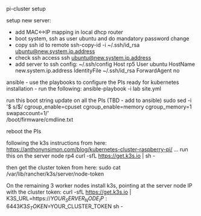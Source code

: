 pi-cluster setup

setup new server:
- add MAC<->IP mapping in local dhcp router
- boot system, ssh as user ubuntu and do mandatory password change
- copy ssh id to remote
   ssh-copy-id -i ~/.ssh/id_rsa ubuntu@new.system.ip.address
- check ssh access
   ssh ubuntu@new.system.ip.address
- add server to ssh config: ~/.ssh/config
Host rp5
    User ubuntu
    HostName new.system.ip.address
    IdentityFile ~/.ssh/id_rsa
    ForwardAgent no


ansible - use the playbooks to configure the PIs ready for kubernetes installation
        - run the following: 
            ansible-playbook -i lab site.yml

run this boot string update on all the PIs (TBD - add to ansible)
sudo sed -i \
'$ s/$/ cgroup_enable=cpuset cgroup_enable=memory cgroup_memory=1 swapaccount=1/' \
/boot/firmware/cmdline.txt

reboot the PIs

following the k3s instructions from here:
https://anthonynsimon.com/blog/kubernetes-cluster-raspberry-pi/
... run this on the server node rp4
curl -sfL https://get.k3s.io | sh -

then get the cluster token from here:
sudo cat /var/lib/rancher/k3s/server/node-token

On the remaining 3 worker nodes install k3s, pointing at the server node IP with the cluster token:
curl -sfL https://get.k3s.io | K3S_URL=https://$YOUR_SERVER_NODE_IP:6443 K3S_TOKEN=$YOUR_CLUSTER_TOKEN sh -

